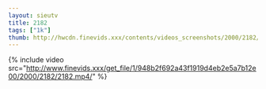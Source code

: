 ```yaml
--- 
layout: sieutv
title: 2182
tags: ["1k"]
thumb: http://hwcdn.finevids.xxx/contents/videos_screenshots/2000/2182/preview.mp4.jpg
---
```

{% include video src="http://www.finevids.xxx/get_file/1/948b2f692a43f1919d4eb2e5a7b12e00/2000/2182/2182.mp4/" %} 
